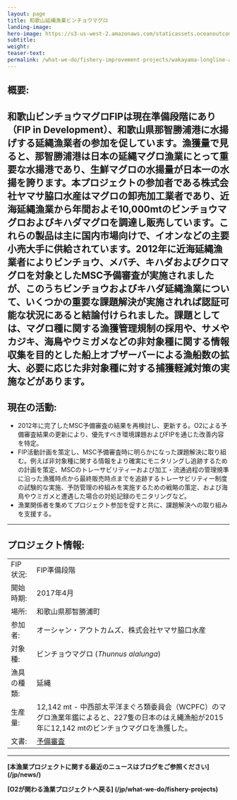 ```yaml
---
layout: page 
title: 和歌山延縄漁業ビンチョウマグロ
landing-image:
hero-image: https://s3-us-west-2.amazonaws.com/staticassets.oceanoutcomes.org/hero+photos/wakayama-albacore-tuna-hero.jpg
subtitle:
weight: 
teaser-text:
permalink: /what-we-do/fishery-improvement-projects/wakayama-longline-albacore-tuna
---
```

<h2>概要:</h2>

和歌山ビンチョウマグロFIPは現在準備段階にあり（FIP in Development）、和歌山県那智勝浦港に水揚げする延縄漁業者の参加を促しています。漁獲量で見ると、那智勝浦港は日本の延縄マグロ漁業にとって重要な水揚港であり、生鮮マグロの水揚量が日本一の水揚を誇ります。本プロジェクトの参加者である株式会社ヤマサ脇口水産はマグロの卸売加工業者であり、近海延縄漁業から年間およそ10,000mtのビンチョウマグロおよびキハダマグロを調達し販売しています。これらの製品は主に国内市場向けで、イオンなどの主要小売大手に供給されています。2012年に近海延縄漁業者によりビンチョウ、メバチ、キハダおよびクロマグロを対象としたMSC予備審査が実施されましたが、このうちビンチョウおよびキハダ延縄漁業について、いくつかの重要な課題解決が実施されれば認証可能な状況にあると結論付けられました。課題としては、マグロ種に関する漁獲管理規制の採用や、サメやカジキ、海鳥やウミガメなどの非対象種に関する情報収集を目的とした船上オブザーバーによる漁船数の拡大、必要に応じた非対象種に対する捕獲軽減対策の実施などがあります。
---

<h2>現在の活動:</h2>

* 2012年に完了したMSC予備審査の結果を再検討し、更新する。O2による予備審査結果の更新により、優先すべき環境課題およびFIPを通じた改善内容を特定。
* FIP活動計画を策定し、MSC予備審査時に明らかになった課題解決に取り組む。例えば非対象種に関する情報をより確実にモニタリングし追跡するための計画を策定、MSCのトレーサビリティーおよび加工・流通過程の管理規準に沿った漁獲時点から最終販売時点までを追跡するトレーサビリティー制度の試験的な実施、予防管理の枠組みを実施するための戦略の策定、および海鳥やウミガメと遭遇した場合の対処記録のモニタリングなど。 
* 漁業関係者を集めてプロジェクト参加を促すと共に、課題解決への取り組みを支援する。

---

<h2>プロジェクト情報:</h2>

|||
| :--- | --- |
| FIP 状況: | FIP準備段階 |
| 開始時期: | 2017年4月 |
| 場所: | 和歌山県那智勝浦町 |
| 参加者: | オーシャン・アウトカムズ、株式会社ヤマサ脇口水産 |
| 対象種: | ビンチョウマグロ (*Thunnus alalunga*) |
| 漁具の種類: | 延縄 |
| 生産量: | 12,142 mt - 中西部太平洋まぐろ類委員会（WCPFC）のマグロ漁業年鑑によると、227隻の日本のはえ縄漁船が2015年に12,142 mtのビンチョウマグロを漁獲した。|
| 文書: | <a href="https://s3-us-west-2.amazonaws.com/staticassets.oceanoutcomes.org/supporting+documents/Fishery+Project+Resources/WakayamaTunaLonglineTunaFisheryPreassessment2017.pdf" target="_blank">予備審査</a> |

---

**[本漁業プロジェクトに関する最近のニュースはブログをご参照ください] (/jp/news/)**

**[O2が関わる漁業プロジェクトへ戻る] (/jp/what-we-do/fishery-projects)**
